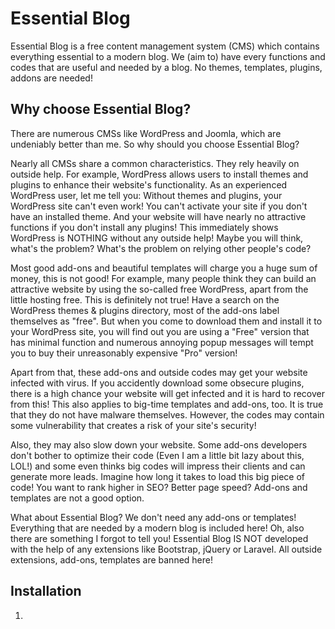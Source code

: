 # Essential Blog

Essential Blog is a free content management system (CMS) which contains everything essential to a modern blog. We (aim to) have every functions and codes that are useful and needed by a blog. No themes, templates, plugins, addons are needed!

## Why choose Essential Blog?

There are numerous CMSs like WordPress and Joomla, which are undeniably better than me. So why should you choose Essential Blog?


Nearly all CMSs share a common characteristics. They rely heavily on outside help. For example, WordPress allows users to install themes and plugins to enhance their website's functionality. As an experienced WordPress user, let me tell you: Without themes and plugins, your WordPress site can't even work! You can't activate your site if you don't have an installed theme. And your website will have nearly no attractive functions if you don't install any plugins! This immediately shows WordPress is NOTHING without any outside help! Maybe you will think, what's the problem? What's the problem on relying other people's code?

Most good add-ons and beautiful templates will charge you a huge sum of money, this is not good! For example, many people think they can build an attractive website by using the so-called free WordPress, apart from the little hosting free. This is definitely not true! Have a search on the WordPress themes & plugins directory, most of the add-ons label themselves as "free". But when you come to download them and install it to your WordPress site, you will find out you are using a "Free" version that has minimal function and numerous annoying popup messages will tempt you to buy their unreasonably expensive "Pro" version! 

Apart from that, these add-ons and outside codes may get your website infected with virus. If you accidently download some obsecure plugins, there is a high chance your website will get infected and it is hard to recover from this! This also applies to big-time templates and add-ons, too. It is true that they do not have malware themselves. However, the codes may contain some vulnerability that creates a risk of your site's security! 

Also, they may also slow down your website. Some add-ons developers don't bother to optimize their code (Even I am a little bit lazy about this, LOL!) and some even thinks big codes will impress their clients and can generate more leads. Imagine how long it takes to load this big piece of code! You want to rank higher in SEO? Better page speed? Add-ons and templates are not a good option.

What about Essential Blog? We don't need any add-ons or templates! Everything that are needed by a modern blog is included here! Oh, also there are something I forgot to tell you! Essential Blog IS NOT developed with the help of any extensions like Bootstrap, jQuery or Laravel. All outside extensions, add-ons, templates are banned here! 

## Installation 

1. 








